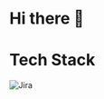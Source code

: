# Hi there 👋

# Tech Stack
![Jira](https://img.shields.io/badge/jira-%230A0FFF.svg?style=for-the-badge&logo=jira&logoColor=white)
